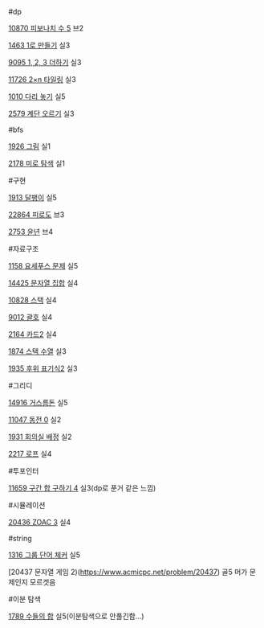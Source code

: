 #dp

[10870 피보나치 수 5](https://www.acmicpc.net/problem/10870)  브2

[1463 1로 만들기](https://www.acmicpc.net/problem/1463) 실3

[9095 1, 2, 3 더하기](https://www.acmicpc.net/problem/9095) 실3

[11726 2×n 타일링](https://www.acmicpc.net/problem/11726) 실3

[1010 다리 놓기](https://www.acmicpc.net/problem/1010) 실5

[2579 계단 오르기](https://www.acmicpc.net/problem/2579) 실3

#bfs

[1926 그림](https://www.acmicpc.net/problem/1926) 실1

[2178 미로 탐색](https://www.acmicpc.net/problem/2178) 실1

#구현

[1913 달팽이](https://www.acmicpc.net/problem/1913) 실5

[22864 피로도](https://www.acmicpc.net/problem/22864) 브3

[2753 윤년](https://www.acmicpc.net/problem/2753) 브4

#자료구조

[1158 요세푸스 문제](https://www.acmicpc.net/problem/1158) 실5

[14425 문자열 집합](https://www.acmicpc.net/problem/14425) 실4

[10828 스택](https://www.acmicpc.net/problem/10828) 실4

[9012 괄호](https://www.acmicpc.net/problem/9012) 실4

[2164 카드2](https://www.acmicpc.net/problem/2164) 실4

[1874 스택 수열](https://www.acmicpc.net/problem/1874) 실3

[1935 후위 표기식2](https://www.acmicpc.net/problem/1935) 실3

#그리디

[14916 거스름돈](https://www.acmicpc.net/submit/14916/35024217) 실5

[11047 동전 0](https://www.acmicpc.net/problem/11047) 실2

[1931 회의실 배정](https://www.acmicpc.net/problem/1931) 실2

[2217 로프](https://www.acmicpc.net/problem/2217) 실4

#투포인터

[11659 구간 합 구하기 4](https://www.acmicpc.net/problem/11659) 실3(dp로 푼거 같은 느낌)

#시뮬레이션

[20436 ZOAC 3](https://www.acmicpc.net/problem/20436) 실4

#string

[1316 그룹 단어 체커](https://www.acmicpc.net/problem/1316) 실5

[20437 문자열 게임 2)(https://www.acmicpc.net/problem/20437) 골5 머가 문제인지 모르겟음

#이분 탐색

[1789 수들의 합](https://www.acmicpc.net/problem/1789) 실5(이분탐색으로 안풀긴함...)



